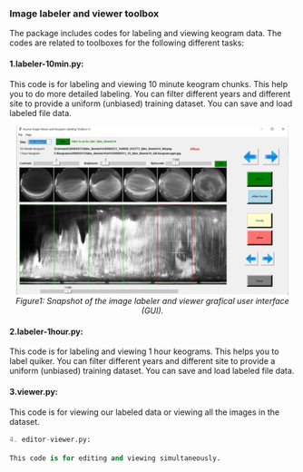 ### Image labeler and viewer toolbox

The package includes codes for labeling and viewing keogram data. The codes are related to toolboxes for the following different tasks:

#### 1.labeler-10min.py:

This code is for labeling and viewing 10 minute keogram chunks. This help you to do more detailed labeling. You can filter different years and different site to provide a uniform (unbiased) training dataset. You can save and load labeled file data.
    
<p align="center">
    <img src="https://github.com/rezatorabi13/Labeler-and-viewer-toolbox/blob/main/labeler_gui.jpg" alt="Figure1" width="480"/>
    <br>
    <em>Figure1: Snapshot of the image labeler and viewer grafical user interface (GUI).</em>
</p>

#### 2.labeler-1hour.py:

This code is for labeling and viewing 1 hour keograms. This helps you to label quiker. You can filter different years and different site to provide a uniform (unbiased) training dataset. You can save and load labeled file data.

#### 3.viewer.py:

This code is for viewing our labeled data or viewing all the images in the dataset.


```python
4. editor-viewer.py:
    
This code is for editing and viewing simultaneously.
```

